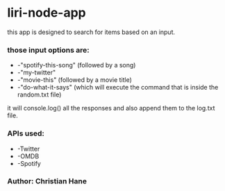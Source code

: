 # liri-node-app
 this app is designed to search for items based on an input.
### those input options are: 
*   -"spotify-this-song" (followed by a song)
*   -"my-twitter"
*   -"movie-this" (followed by a movie title)
*   -"do-what-it-says" (which will execute the command that is inside the random.txt file)

 it will console.log() all the responses and also append them to the log.txt file.

### APIs used:
*   -Twitter
*   -OMDB
*   -Spotify

 ### Author: Christian Hane
